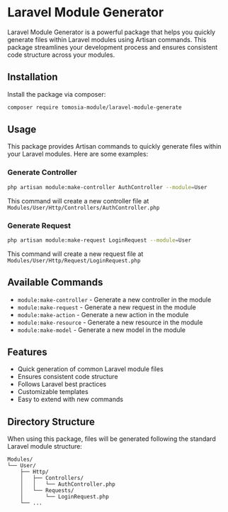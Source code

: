 # Laravel Module Generator

Laravel Module Generator is a powerful package that helps you quickly generate files within Laravel modules using Artisan commands. This package streamlines your development process and ensures consistent code structure across your modules.

## Installation

Install the package via composer:

```bash
composer require tomosia-module/laravel-module-generate
```

## Usage

This package provides Artisan commands to quickly generate files within your Laravel modules. Here are some examples:

### Generate Controller

```bash
php artisan module:make-controller AuthController --module=User
```

This command will create a new controller file at `Modules/User/Http/Controllers/AuthController.php`

### Generate Request

```bash
php artisan module:make-request LoginRequest --module=User
```

This command will create a new request file at `Modules/User/Http/Request/LoginRequest.php`

## Available Commands

- `module:make-controller` - Generate a new controller in the module
- `module:make-request` - Generate a new request in the module
- `module:make-action` - Generate a new action in the module
- `module:make-resource` - Generate a new resource in the module
- `module:make-model` - Generate a new model in the module

## Features

- Quick generation of common Laravel module files
- Ensures consistent code structure
- Follows Laravel best practices
- Customizable templates
- Easy to extend with new commands

## Directory Structure

When using this package, files will be generated following the standard Laravel module structure:

```
Modules/
└── User/
    ├── Http/
    │   ├── Controllers/
    │   │   └── AuthController.php
    │   └── Requests/
    │       └── LoginRequest.php
    └── ...
```
